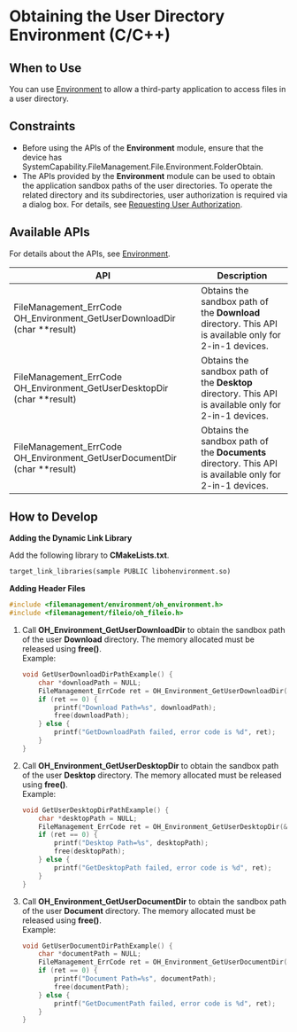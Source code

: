 # Obtaining the User Directory Environment (C/C++)

## When to Use

You can use [Environment](../reference/apis-core-file-kit/_environment.md) to allow a third-party application to access files in a user directory.

## Constraints

- Before using the APIs of the **Environment** module, ensure that the device has SystemCapability.FileManagement.File.Environment.FolderObtain.
- The APIs provided by the **Environment** module can be used to obtain the application sandbox paths of the user directories. To operate the related directory and its subdirectories, user authorization is required via a dialog box. For details, see [Requesting User Authorization](../security/AccessToken/request-user-authorization.md).

## Available APIs

For details about the APIs, see [Environment](../reference/apis-core-file-kit/_environment.md).

| API| Description|
| -------- | -------- |
| FileManagement_ErrCode OH_Environment_GetUserDownloadDir (char **result)| Obtains the sandbox path of the **Download** directory. This API is available only for 2-in-1 devices.|
| FileManagement_ErrCode OH_Environment_GetUserDesktopDir (char **result) | Obtains the sandbox path of the **Desktop** directory. This API is available only for 2-in-1 devices.|
| FileManagement_ErrCode OH_Environment_GetUserDocumentDir (char **result) | Obtains the sandbox path of the **Documents** directory. This API is available only for 2-in-1 devices.|

## How to Develop

**Adding the Dynamic Link Library**

Add the following library to **CMakeLists.txt**.

```txt
target_link_libraries(sample PUBLIC libohenvironment.so)
```

**Adding Header Files**

```c++
#include <filemanagement/environment/oh_environment.h>
#include <filemanagement/fileio/oh_fileio.h>
```

1. Call **OH_Environment_GetUserDownloadDir** to obtain the sandbox path of the user **Download** directory. The memory allocated must be released using **free()**. <br>Example:

    ```c
    void GetUserDownloadDirPathExample() {
        char *downloadPath = NULL;
        FileManagement_ErrCode ret = OH_Environment_GetUserDownloadDir(&downloadPath);
        if (ret == 0) {
            printf("Download Path=%s", downloadPath);
            free(downloadPath);
        } else {
            printf("GetDownloadPath failed, error code is %d", ret);
        }
    }
   ```

2. Call **OH_Environment_GetUserDesktopDir** to obtain the sandbox path of the user **Desktop** directory. The memory allocated must be released using **free()**. <br>Example:

    ```c
    void GetUserDesktopDirPathExample() {
        char *desktopPath = NULL;
        FileManagement_ErrCode ret = OH_Environment_GetUserDesktopDir(&desktopPath);
        if (ret == 0) {
            printf("Desktop Path=%s", desktopPath);
            free(desktopPath);
        } else {
            printf("GetDesktopPath failed, error code is %d", ret);
        }
    }
   ```

3. Call **OH_Environment_GetUserDocumentDir** to obtain the sandbox path of the user **Document** directory. The memory allocated must be released using **free()**. <br>Example:

    ```c
    void GetUserDocumentDirPathExample() {
        char *documentPath = NULL;
        FileManagement_ErrCode ret = OH_Environment_GetUserDocumentDir(&documentPath);
        if (ret == 0) {
            printf("Document Path=%s", documentPath);
            free(documentPath);
        } else {
            printf("GetDocumentPath failed, error code is %d", ret);
        }
    }
   ```
